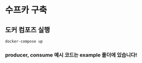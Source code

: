 # 수프카 구축

## 도커 컴포즈 실행
```bash
docker-compose up
```

### producer, consume 예시 코드는 example 폴더에 있습니다!